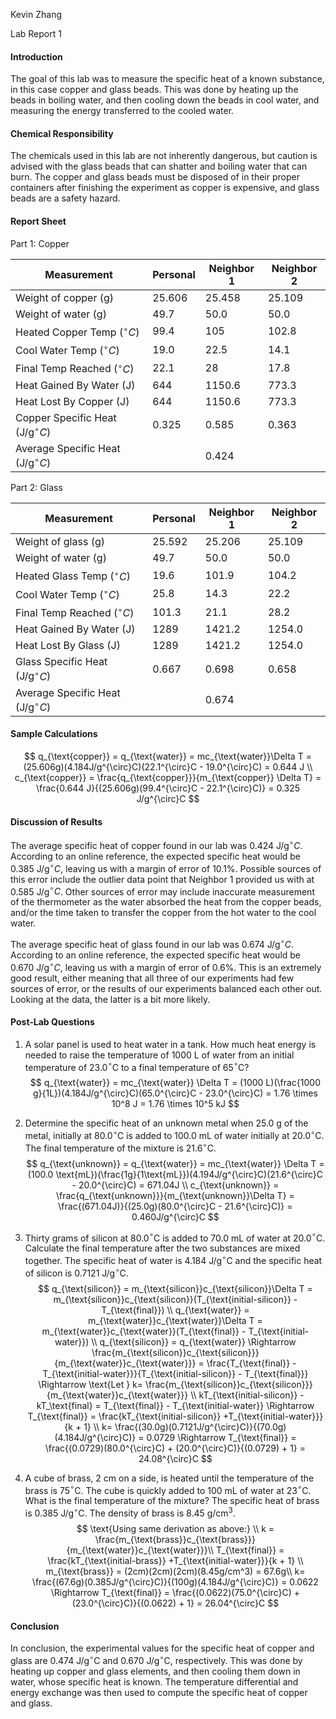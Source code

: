 Kevin Zhang

Lab Report 1 

#### Introduction

The goal of this lab was to measure the specific heat of a known substance, in this case copper and glass beads. This was done by heating up the beads in boiling water, and then cooling down the beads in cool water, and measuring the energy transferred to the cooled water.

#### Chemical Responsibility

The chemicals used in this lab are not inherently dangerous, but caution is advised with the glass beads that can shatter and boiling water that can burn. The copper and glass beads must be disposed of in their proper containers after finishing the experiment as copper is expensive, and glass beads are a safety hazard.

#### Report Sheet 

Part 1: Copper

| Measurement                            | Personal | Neighbor 1 | Neighbor 2 |
| -------------------------------------- | -------- | ---------- | ---------- |
| Weight of copper (g)                   | 25.606   | 25.458     | 25.109     |
| Weight of water (g)                    | 49.7     | 50.0       | 50.0       |
| Heated Copper Temp ($^{\circ}C$)       | 99.4     | 105        | 102.8      |
| Cool Water Temp ($^{\circ}C$)          | 19.0     | 22.5       | 14.1       |
| Final Temp Reached ($^{\circ}C$)       | 22.1     | 28         | 17.8       |
| Heat Gained By Water (J)               | 644      | 1150.6     | 773.3      |
| Heat  Lost By Copper (J)               | 644      | 1150.6     | 773.3      |
| Copper Specific Heat (J/g$^{\circ}C$)  | 0.325    | 0.585      | 0.363      |
| Average Specific Heat (J/g$^{\circ}C$) |          | 0.424      |            |

Part 2: Glass

| Measurement                            | Personal | Neighbor 1 | Neighbor 2 |
| -------------------------------------- | -------- | ---------- | ---------- |
| Weight of glass (g)                    | 25.592   | 25.206     | 25.109     |
| Weight of water (g)                    | 49.7     | 50.0       | 50.0       |
| Heated Glass Temp ($^{\circ}C$)        | 19.6     | 101.9      | 104.2      |
| Cool Water Temp ($^{\circ}C$)          | 25.8     | 14.3       | 22.2       |
| Final Temp Reached ($^{\circ}C$)       | 101.3    | 21.1       | 28.2       |
| Heat Gained By Water (J)               | 1289     | 1421.2     | 1254.0     |
| Heat  Lost By Glass (J)                | 1289     | 1421.2     | 1254.0     |
| Glass Specific Heat (J/g$^{\circ}C$)   | 0.667    | 0.698      | 0.658      |
| Average Specific Heat (J/g$^{\circ}C$) |          | 0.674      |            |



#### Sample Calculations

$$
q_{\text{copper}} = q_{\text{water}} = mc_{\text{water}}\Delta T = (25.606g)(4.184J/g^{\circ}C)(22.1^{\circ}C - 19.0^{\circ}C) = 0.644 J \\
c_{\text{copper}} = \frac{q_{\text{copper}}}{m_{\text{copper}} \Delta T} = \frac{0.644 J}{(25.606g)(99.4^{\circ}C - 22.1^{\circ}C)} = 0.325 J/g^{\circ}C
$$



#### Discussion of Results

The average specific heat of copper found in our lab was 0.424 J/g$^{\circ}C$. According to an online reference, the expected specific heat would be 0.385 J/g$^{\circ}C$, leaving us with a margin of error of 10.1%. Possible sources of this error include the outlier data point that Neighbor 1 provided us with at 0.585 J/g$^{\circ}C$. Other sources of error may include inaccurate measurement of the thermometer as the water absorbed the heat from the copper beads, and/or the time taken to transfer the copper from the hot water to the cool water.

The average specific heat of glass found in our lab was 0.674 J/g$^{\circ}C$. According to an online reference, the expected specific heat would be 0.670 J/g$^{\circ}C$, leaving us with a margin of error of 0.6%. This is an extremely good result, either meaning that all three of our experiments had few sources of error, or the results of our experiments balanced each other out. Looking at the data, the latter is a bit more likely. 

#### Post-Lab Questions

1. A solar panel is used to heat water in a tank. How much heat energy is needed to raise the temperature of 1000 L of water from an initial temperature of 23.0$^{\circ}$C to a final temperature of 65$^{\circ}$C?
   $$
   q_{\text{water}} = mc_{\text{water}} \Delta T = (1000 L)(\frac{1000 g}{1L})(4.184J/g^{\circ}C)(65.0^{\circ}C - 23.0^{\circ}C) = 1.76 \times 10^8 J = 1.76 \times 10^5 kJ
   $$
   

2. Determine the specific heat of an unknown metal when 25.0 g of the metal, initially at 80.0$^{\circ}$C is added to 100.0 mL of water initially at 20.0$^{\circ}$C. The final temperature of the mixture is 21.6$^{\circ}$C.
   $$
   q_{\text{unknown}} = q_{\text{water}} = mc_{\text{water}} \Delta T = (100.0 \text{mL})(\frac{1g}{1\text{mL}})(4.194J/g^{\circ}C)(21.6^{\circ}C - 20.0^{\circ}C) = 671.04J \\
   c_{\text{unknown}} = \frac{q_{\text{unknown}}}{m_{\text{unknown}}\Delta T} = \frac{(671.04J)}{(25.0g)(80.0^{\circ}C - 21.6^{\circ}C)} = 0.460J/g^{\circ}C
   $$
   

3. Thirty grams of silicon at 80.0$^{\circ}$C is added to 70.0 mL of water at 20.0$^{\circ}$C. Calculate the final temperature after the two substances are mixed together. The specific heat of water is 4.184 J/g$^{\circ}$C and the specific heat of silicon is 0.7121 J/g$^{\circ}$C.
   $$
   q_{\text{silicon}} = m_{\text{silicon}}c_{\text{silicon}}\Delta T = m_{\text{silicon}}c_{\text{silicon}}(T_{\text{initial-silicon}} - T_{\text{final}}) \\
   q_{\text{water}} = m_{\text{water}}c_{\text{water}}\Delta T = m_{\text{water}}c_{\text{water}}(T_{\text{final}} - T_{\text{initial-water}}) \\
   q_{\text{silicon}} = q_{\text{water}} \Rightarrow \frac{m_{\text{silicon}}c_{\text{silicon}}}{m_{\text{water}}c_{\text{water}}} = \frac{T_{\text{final}} - T_{\text{initial-water}}}{T_{\text{initial-silicon}} - T_{\text{final}}} \Rightarrow \text{Let } k= \frac{m_{\text{silicon}}c_{\text{silicon}}}{m_{\text{water}}c_{\text{water}}} \\
   kT_{\text{initial-silicon}} -kT_\text{final} = T_{\text{final}} - T_{\text{initial-water}} \Rightarrow T_{\text{final}} = \frac{kT_{\text{initial-silicon}} +T_{\text{initial-water}}}{k + 1} \\
   k= \frac{(30.0g)(0.7121J/g^{\circ}C)}{(70.0g)(4.184J/g^{\circ}C)} = 0.0729 \Rightarrow  T_{\text{final}} = \frac{(0.0729)(80.0^{\circ}C) + (20.0^{\circ}C)}{(0.0729) + 1} = 24.08^{\circ}C
   $$
   

4. A cube of brass, 2 cm on a side, is heated until the temperature of the brass is 75$^{\circ}$C. The cube is quickly added to 100 mL of water at 23$^{\circ}$C. What is the final temperature of the mixture? The specific heat of brass is 0.385 J/g$^{\circ}$C. The density of brass is 8.45 g/cm$^3$. 
   $$
   \text{Using same derivation as above:} \\
   k = \frac{m_{\text{brass}}c_{\text{brass}}}{m_{\text{water}}c_{\text{water}}}\\
   T_{\text{final}} = \frac{kT_{\text{initial-brass}} +T_{\text{initial-water}}}{k + 1} \\
   m_{\text{brass}} = (2cm)(2cm)(2cm)(8.45g/cm^3) = 67.6g\\
   k= \frac{(67.6g)(0.385J/g^{\circ}C)}{(100g)(4.184J/g^{\circ}C)} = 0.0622 \Rightarrow  T_{\text{final}} = \frac{(0.0622)(75.0^{\circ}C) + (23.0^{\circ}C)}{(0.0622) + 1} = 26.04^{\circ}C
   $$
   

#### Conclusion

In conclusion, the experimental values for the specific heat of copper and glass are 0.474 J/g$^{\circ}$C and 0.670 J/g$^{\circ}$C, respectively. This was done by heating up copper and glass elements, and then cooling them down in water, whose specific heat is known. The temperature differential and energy exchange was then used to compute the specific heat of copper and glass.

